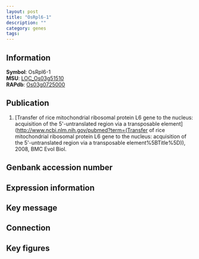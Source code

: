 ```yaml
---
layout: post
title: "OsRpl6-1"
description: ""
category: genes
tags: 
---
```


## Information
__Symbol__: OsRpl6-1  
__MSU__: [LOC_Os03g51510](http://rice.plantbiology.msu.edu/cgi-bin/ORF_infopage.cgi?orf=LOC_Os03g51510)  
__RAPdb__: [Os03g0725000](http://rapdb.dna.affrc.go.jp/viewer/gbrowse_details/irgsp1?name=Os03g0725000)  

## Publication
1. [Transfer of rice mitochondrial ribosomal protein L6 gene to the nucleus: acquisition of the 5'-untranslated region via a transposable element](http://www.ncbi.nlm.nih.gov/pubmed?term=(Transfer of rice mitochondrial ribosomal protein L6 gene to the nucleus: acquisition of the 5'-untranslated region via a transposable element%5BTitle%5D)), 2008, BMC Evol Biol.

## Genbank accession number

## Expression information

## Key message

## Connection

## Key figures



